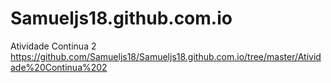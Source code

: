 # Samueljs18.github.com.io
Atividade Continua 2
https://github.com/Samueljs18/Samueljs18.github.com.io/tree/master/Atividade%20Continua%202
